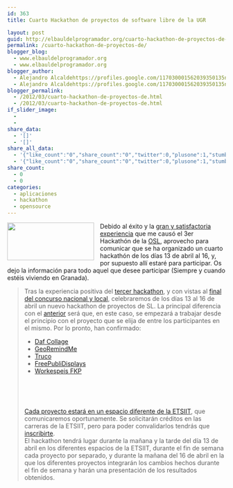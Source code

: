 ```yaml
---
id: 363
title: Cuarto Hackathon de proyectos de software libre de la UGR

layout: post
guid: http://elbauldelprogramador.org/cuarto-hackathon-de-proyectos-de-software-libre-de-la-ugr/
permalink: /cuarto-hackathon-de-proyectos-de/
blogger_blog:
  - www.elbauldelprogramador.org
  - www.elbauldelprogramador.org
blogger_author:
  - Alejandro Alcaldehttps://profiles.google.com/117030001562039350135noreply@blogger.com
  - Alejandro Alcaldehttps://profiles.google.com/117030001562039350135noreply@blogger.com
blogger_permalink:
  - /2012/03/cuarto-hackathon-de-proyectos-de.html
  - /2012/03/cuarto-hackathon-de-proyectos-de.html
if_slider_image:
  - 
  - 
share_data:
  - '[]'
  - '[]'
share_all_data:
  - '{"like_count":"0","share_count":"0","twitter":0,"plusone":1,"stumble":0,"pinit":0,"count":1,"time":1333551673}'
  - '{"like_count":"0","share_count":"0","twitter":0,"plusone":1,"stumble":0,"pinit":0,"count":1,"time":1333551673}'
share_count:
  - 0
  - 0
categories:
  - aplicaciones
  - hackathon
  - opensource
---
```

<div class="separator" style="clear: both; text-align: center;">
  <a style="clear: left; float: left; margin-right: 1em; margin-bottom: 1em;" href="http://elbauldelprogramador.com/content/uploads/2012/04/oslugr1.png"><img src="http://elbauldelprogramador.com/content/uploads/2012/04/oslugr1.png" alt="" width="200" height="87" border="0" /></a>
</div>

Debido al éxito y la [gran y satisfactoria experiencia][1] que me causó el 3er Hackathón de la <a href="http://osl.ugr.es/" target="_blank">OSL</a>, aprovecho para comunicar que se ha organizado un cuarto hackathón de los días 13 de abril al 16, y, por supuesto allí estaré para participar. Os dejo la información para todo aquel que desee participar (Siempre y cuando estéis viviendo en Granada).

  
<!--more-->

> Tras la experiencia positiva del [tercer hackathon][2], y con vistas al [final del concurso nacional y local][3], celebraremos de los días 13 al 16 de abril un nuevo hackathon de proyectos de SL. La principal diferencia con el [anterior][4] será que, en este caso, se empezará a trabajar desde el principio con el proyecto que se elija de entre los participantes en el mismo. Por lo pronto, han confirmado:
> 
> 
> 
>   * [Daf Collage][5]
>   * [GeoRemindMe][6]
>   * [Truco][7]
>   * [FreePubliDisplays][8]
>   * [Workespeis FKP][9]
> 
> [  
> ][9]
> 
> [  
> ][9]
> 
> [Cada proyecto estará en un espacio diferente de la ][9][ETSIIT][10], que comunicaremos oportunamente. Se solicitarán créditos en las carreras de la ETSIIT, pero para poder convalidarlos tendrás que [inscribirte][11].  
> El hackathon tendrá lugar durante la mañana y la tarde del día 13 de abril en los diferentes espacios de la ETSIIT, durante el fin de semana cada proyecto por separado, y durante la mañana del 16 de abril en la que los diferentes proyectos integrarán los cambios hechos durante el fin de semana y harán una presentación de los resultados obtenidos.



 [1]: /2012/03/mi-experiencia-en-el-3-hackathon-de-la.html
 [2]: http://osl.ugr.es/2012/03/06/3o-hackathon-lecciones-aprendidas/
 [3]: http://www.concursosoftwarelibre.org/1112/fase-final
 [4]: http://osl.ugr.es/concurso-universitario-de-software-libre-granadino/3o-hackathon-de-proyectos-de-software-libre-de-la-ugr/
 [5]: http://dafcollage.wordpress.com
 [6]: http://georemindme.com
 [7]: http://trucocusl.wordpress.com
 [8]: http://www.rubencaceres.com/en
 [9]: http://fkp.workespeis-projects.com/blog/
 [10]: http://etsiit.ugr.es
 [11]: https://docs.google.com/spreadsheet/viewform?formkey=dDNkVXBJV0ZZNG5uOEpZYl84eHlUUlE6MA#gid=0